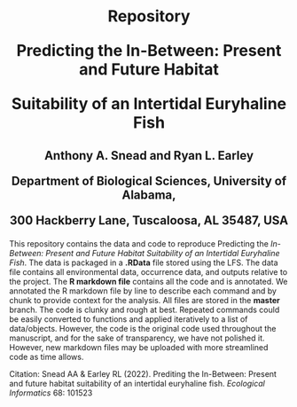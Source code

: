 # <p align="center"> Repository <p> <p align="center"> Predicting the In-Between: Present and Future Habitat<p> <p align="center"> Suitability of an Intertidal Euryhaline Fish<p>
## <p align="center">Anthony A. Snead and Ryan L. Earley<p> <p align="center">Department of Biological Sciences, University of Alabama,<p><p align="center">300 Hackberry Lane, Tuscaloosa, AL 35487, USA</p>
This repository contains the data and code to reproduce Predicting the _In-Between: Present and Future Habitat Suitability of an Intertidal Euryhaline Fish_. The data is packaged in a **.RData** file stored using the LFS. The data file contains all environmental data, occurrence data, and outputs relative to the project. The **R markdown file** contains all the code and is annotated. We annotated the R markdown file by line to describe each command and by chunk to provide context for the analysis. All files are stored in the **master** branch. The code is clunky and rough at best. Repeated commands could be easily converted to functions and applied iteratively to a list of data/objects. However, the code is the original code used throughout the manuscript, and for the sake of transparency, we have not polished it. However, new markdown files may be uploaded with more streamlined code as time allows.

Citation: Snead AA & Earley RL (2022). Prediting the In-Between: Present and future habitat suitability of an intertidal euryhaline fish. _Ecological Informatics_ 68: 101523
